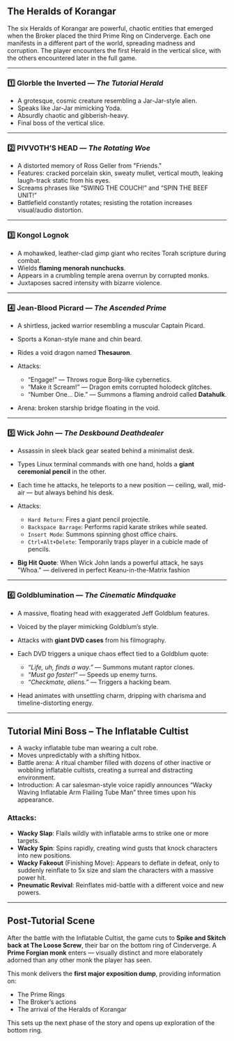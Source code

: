 ## The Heralds of Korangar

The six Heralds of Korangar are powerful, chaotic entities that emerged when the Broker placed the third Prime Ring on Cinderverge. Each one manifests in a different part of the world, spreading madness and corruption. The player encounters the first Herald in the vertical slice, with the others encountered later in the full game.

---

### 1️⃣ Glorble the Inverted — *The Tutorial Herald*

* A grotesque, cosmic creature resembling a Jar-Jar-style alien.
* Speaks like Jar-Jar mimicking Yoda.
* Absurdly chaotic and gibberish-heavy.
* Final boss of the vertical slice.

---

### 2️⃣ PIVVOTH’S HEAD — *The Rotating Woe*

* A distorted memory of Ross Geller from "Friends."
* Features: cracked porcelain skin, sweaty mullet, vertical mouth, leaking laugh-track static from his eyes.
* Screams phrases like “SWING THE COUCH!” and “SPIN THE BEEF UNIT!”
* Battlefield constantly rotates; resisting the rotation increases visual/audio distortion.

---

### 3️⃣ Kongol Lognok

* A mohawked, leather-clad gimp giant who recites Torah scripture during combat.
* Wields **flaming menorah nunchucks**.
* Appears in a crumbling temple arena overrun by corrupted monks.
* Juxtaposes sacred intensity with bizarre violence.

---

### 4️⃣ Jean-Blood Picrard — *The Ascended Prime*

* A shirtless, jacked warrior resembling a muscular Captain Picard.
* Sports a Konan-style mane and chin beard.
* Rides a void dragon named **Thesauron**.
* Attacks:

  * “Engage!” — Throws rogue Borg-like cybernetics.
  * “Make it Scream!” — Dragon emits corrupted holodeck glitches.
  * “Number One… Die.” — Summons a flaming android called **Datahulk**.
* Arena: broken starship bridge floating in the void.

---

### 5️⃣ Wick John — *The Deskbound Deathdealer*

* Assassin in sleek black gear seated behind a minimalist desk.
* Types Linux terminal commands with one hand, holds a **giant ceremonial pencil** in the other.
* Each time he attacks, he teleports to a new position — ceiling, wall, mid-air — but always behind his desk.
* Attacks:

  * `Hard Return`: Fires a giant pencil projectile.
  * `Backspace Barrage`: Performs rapid karate strikes while seated.
  * `Insert Mode`: Summons spinning ghost office chairs.
  * `Ctrl+Alt+Delete`: Temporarily traps player in a cubicle made of pencils.
* **Big Hit Quote**: When Wick John lands a powerful attack, he says "Whoa." — delivered in perfect Keanu-in-the-Matrix fashion

---

### 6️⃣ Goldblumination — *The Cinematic Mindquake*

* A massive, floating head with exaggerated Jeff Goldblum features.
* Voiced by the player mimicking Goldblum’s style.
* Attacks with **giant DVD cases** from his filmography.
* Each DVD triggers a unique chaos effect tied to a Goldblum quote:

  * *“Life, uh, finds a way.”* — Summons mutant raptor clones.
  * *“Must go faster!”* — Speeds up enemy turns.
  * *“Checkmate, aliens.”* — Triggers a hacking beam.
* Head animates with unsettling charm, dripping with charisma and timeline-distorting energy.

---

## Tutorial Mini Boss – The Inflatable Cultist

* A wacky inflatable tube man wearing a cult robe.
* Moves unpredictably with a shifting hitbox.
* Battle arena: A ritual chamber filled with dozens of other inactive or wobbling inflatable cultists, creating a surreal and distracting environment.
* Introduction: A car salesman-style voice rapidly announces “Wacky Waving Inflatable Arm Flailing Tube Man” three times upon his appearance.

### Attacks:

* **Wacky Slap**: Flails wildly with inflatable arms to strike one or more targets.
* **Wacky Spin**: Spins rapidly, creating wind gusts that knock characters into new positions.
* **Wacky Fakeout** (Finishing Move): Appears to deflate in defeat, only to suddenly reinflate to 5x size and slam the characters with a massive power hit.
* **Pneumatic Revival**: Reinflates mid-battle with a different voice and new powers.

---

## Post-Tutorial Scene

After the battle with the Inflatable Cultist, the game cuts to **Spike and Skitch back at The Loose Screw**, their bar on the bottom ring of Cinderverge. A **Prime Forgian monk** enters — visually distinct and more elaborately adorned than any other monk the player has seen.

This monk delivers the **first major exposition dump**, providing information on:

* The Prime Rings
* The Broker’s actions
* The arrival of the Heralds of Korangar

This sets up the next phase of the story and opens up exploration of the bottom ring.
